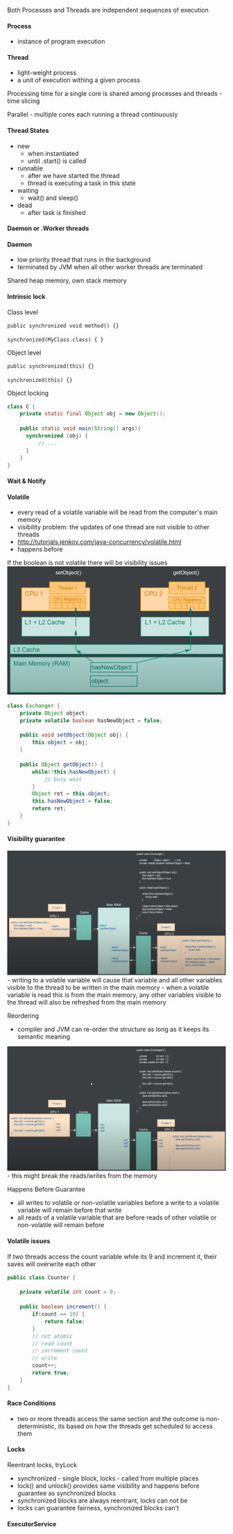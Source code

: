 Both Processes and Threads are independent sequences of execution

#### Process
- instance of program execution

#### Thread
- light-weight process
- a unit of execution withing a given process

Processing time for a single core is shared among processes and threads - time slicing

Parallel - multiple cores each running a thread continuously

#### Thread States
 - new
   - when instantiated
   - until .start() is called
 - runnable
   - after we have started the thread
   - thread is executing a task in this state
 - waiting
   - wait() and sleep()
 - dead
   - after task is finished
   
#### Daemon or .Worker threads
#### Daemon
 - low priority thread that runs in the background
 - terminated by JVM when all other worker threads are terminated
 
 Shared heap memory, own stack memory
 
#### Intrinsic lock
Class level
```
public synchronized void method() {}

synchronized(MyClass.class) { } 
```
Object level
```
public synchronized(this) {}

synchronized(this) {}
```

Object locking
```java
class C {
    private static final Object obj = new Object();

    public static void main(String[] args){
      synchronized (obj) {
          // ...
      }
    }
}
```

#### Wait & Notify

#### Volatile
 - every read of a volatile variable will be read from the computer's main memory
 - visibility problem: the updates of one thread are not visible to other threads
 - http://tutorials.jenkov.com/java-concurrency/volatile.html
 - happens before
 
 If the boolean is not volatile there will be visibility issues
<img src="https://raw.githubusercontent.com/i-den/concurrency/master/src/main/resources/pictures/01_volatile.PNG">
```java
class Exchanger {
    private Object object;
    private volatile boolean hasNewObject = false;

    public void setObject(Object obj) {
        this.object = obj;
    }

    public Object getObject() {
        while(!this.hasNewObject) {
            // busy wait
        }
        Object ret = this.object;
        this.hasNewObject = false;
        return ret;
    }
}
```



#### Visibility guarantee
<img src="https://raw.githubusercontent.com/i-den/concurrency/master/src/main/resources/pictures/02_volatile.PNG">
 - writing to a volatile variable will cause that variable and all other variables visible to the thread to be written in the main memory
 - when a volatile variable is read this is from the main memory, any other variables visible to the thread will also be refreshed from the main memory
 
Reordering
 - compiler and JVM can re-order the structure as long as it keeps its semantic meaning
<img src="https://raw.githubusercontent.com/i-den/concurrency/master/src/main/resources/pictures/03_volatile.PNG">
 - this might break the reads/writes from the memory
 
Happens Before Guarantee
 - all writes to volatile or non-volatile variables before a write to a volatile variable will remain before that write
 - all reads of a volatile variable that are before reads of other volatile or non-volatile will remain before
 
#### Volatile issues
If two threads access the count variable while its 9 and increment it, their saves will overwrite each other
```java
public class Counter {

    private volatile int count = 0;

    public boolean increment() {
        if(count == 10) {
            return false;
        }
        // not atomic
        // read count
        // increment count
        // write 
        count++;
        return true;
    }   
}
```

#### Race Conditions
 - two or more threads access the same section and the outcome is non-deterministic, its based on how the threads get scheduled to access them
 
#### Locks
Reentrant locks, tryLock
  - synchronized - single block, locks - called from multiple places
  - lock() and unlock() provides same visibility and happens before guarantee as synchronized blocks
  - synchronized blocks are always reentrant, locks can not be
  - locks can guarantee fairness, synchronized blocks can't
#### ExecutorService